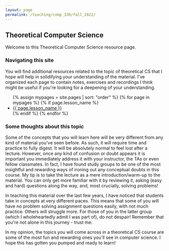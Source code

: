 ```yaml
---
layout: page
permalink: /teaching/comp_330/fall_2022/
---
```


<h2>Theoretical Computer Science</h2>

Welcome to this Theoretical Computer Science resource page.

<h3>Navigating this site</h3>

You will find additional resources related to the topic of theoretical CS that I hope will help in solidifying your understanding of the material. I've organized each page to contain notes, exercises and recordings I think might be useful if you're looking for a deepening of your understanding.

<ul>
  {% assign mypages = site.pages | sort: "order" %}
    {% for page in mypages %}
        {% if page.lesson_name %}
        <li><a href="{{ page.url | absolute_url }}">{{ page.lesson_name }}</a></li>
        {% endif %}
    {% endfor %}
</ul>



<h3>Some thoughts about this topic</h3>

Some of the concepts that you will learn here will be very different from any kind of material you've seen before. As such, it will require time and practice to fully digest. It will be absolutely normal to feel lost after a lecture. However, once any kind of confusion or doubt appears it is important you immediately address it with your instructor, the TAs or even fellow classmates. In fact, I have found study groups to be one of the most insightful and rewarding ways of ironing out any conceptual doubts in this course. My tip is to take the lecture as a mere introduction/warm-up to the material. You can only get more familiar with it by reviewing it, asking (easy and hard) questions along the way, and, most crucially, solving problems!

In teaching this material over the last few years, I have noticed that students take in concepts at very different paces. This means that some of you will have no problem solving assignment questions easily, with not much practice. Others will struggle more. For those of you in the latter group (which I wholeheartedly admit I was part of), do not despair! Remember that you're not alone in this journey - trust me.

In my opinion, the topics you will come across in a theoretical CS course are some of the most fun and rewarding ones you'll see in computer science. I hope this has gotten you pumped and ready to learn!